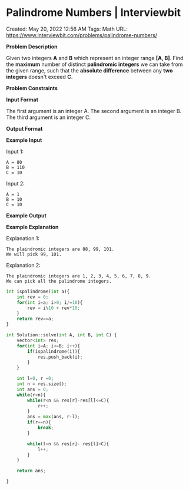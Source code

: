 # Palindrome Numbers | Interviewbit

Created: May 20, 2022 12:56 AM
Tags: Math
URL: https://www.interviewbit.com/problems/palindrome-numbers/

**Problem Description**

Given two integers **A** and **B** which represent an integer range **[A, B]**.
Find the **maximum** number of distinct **palindromic integers** we can take from the given range,
 such that the **absolute difference** between any **two integers** doesn't exceed **C**.

**Problem Constraints**

**Input Format**

The first argument is an integer A.
The second argument is an integer B.
The third argument is an integer C.

**Output Format**

**Example Input**

Input 1:

```
A = 80
B = 110
C = 10

```

Input 2:

```
A = 1
B = 10
C = 10

```

**Example Output**

**Example Explanation**

Explanation 1:

```
The plaindromic integers are 88, 99, 101.
We will pick 99, 101.
```

Explanation 2:

```
The plaindromic integers are 1, 2, 3, 4, 5, 6, 7, 8, 9.
We can pick all the palindrome integers.
```

```python
int ispalindrome(int a){
    int rev = 0;
    for(int i=a; i>0; i/=10){
        rev = i%10 + rev*10;
    }
    return rev==a;
}

int Solution::solve(int A, int B, int C) {
    vector<int> res;
    for(int i=A; i<=B; i++){
        if(ispalindrome(i)){
            res.push_back(i);
        }
    }

    int l=0, r =0;
    int n = res.size();
    int ans = 0;
    while(r<n){
        while(r<n && res[r]-res[l]<=C){
            r++;
        }
        ans = max(ans, r-l);
        if(r==n){
            break;
        }

        while(l<n && res[r]- res[l]>C){
            l++;
        }
    }

    return ans;

}
```
